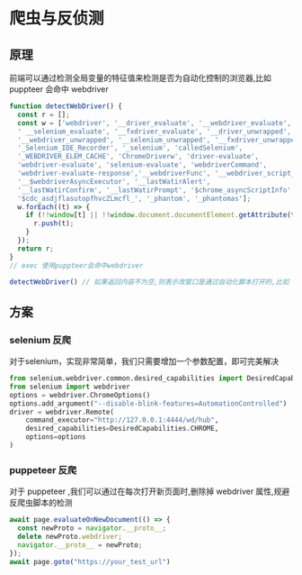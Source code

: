# 爬虫与反侦测

## 原理

前端可以通过检测全局变量的特征值来检测是否为自动化控制的浏览器,比如 puppteer 会命中 webdriver

```javascript
function detectWebDriver() {
  const r = [];
  const w = ['webdriver', '__driver_evaluate', '__webdriver_evaluate',
  ' __selenium_evaluate', '__fxdriver_evaluate', '__driver_unwrapped',
  '__webdriver_unwrapped', '__selenium_unwrapped', '__fxdriver_unwrapped',
  '_Selenium_IDE_Recorder', '_selenium', 'calledSelenium',
  '_WEBDRIVER_ELEM_CACHE', 'ChromeDriverw', 'driver-evaluate',
  'webdriver-evaluate', 'selenium-evaluate', 'webdriverCommand',
  'webdriver-evaluate-response','__webdriverFunc', '__webdriver_script_fn',
  '__$webdriverAsyncExecutor', '__lastWatirAlert',
  '__lastWatirConfirm', '__lastWatirPrompt', '$chrome_asyncScriptInfo',
  '$cdc_asdjflasutopfhvcZLmcfl_', '_phantom', '_phantomas'];
  w.forEach((t) => {
    if (!!window[t] || !!window.document.documentElement.getAttribute(t) || !!navigator[t]) {
      r.push(t);
    }
  });
  return r;
}
// exec 使用puppteer会命中webdriver

detectWebDriver() // 如果返回内容不为空,则表示改窗口是通过自动化脚本打开的,比如 ["webdriver"]
```

## 方案

### selenium 反爬

对于selenium，实现非常简单，我们只需要增加一个参数配置，即可完美解决

```python
from selenium.webdriver.common.desired_capabilities import DesiredCapabilities
from selenium import webdriver
options = webdriver.ChromeOptions()
options.add_argument("--disable-blink-features=AutomationControlled")
driver = webdriver.Remote(
    command_executor="http://127.0.0.1:4444/wd/hub",
    desired_capabilities=DesiredCapabilities.CHROME,
    options=options
)
```

### puppeteer 反爬

对于 puppeteer ,我们可以通过在每次打开新页面时,删除掉 webdriver 属性,规避反爬虫脚本的检测


```javascript
await page.evaluateOnNewDocument(() => {
  const newProto = navigator.__proto__;
  delete newProto.webdriver;
  navigator.__proto__ = newProto;
});
await page.goto("https://your_test_url")
````
